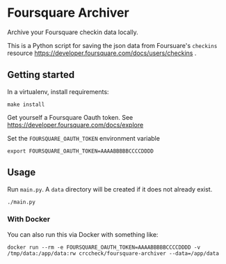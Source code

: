 Foursquare Archiver
===================

Archive your Foursquare checkin data locally.

This is a Python script for saving the json data from Foursuare's `checkins`
resource https://developer.foursquare.com/docs/users/checkins .


Getting started
---------------

In a virtualenv, install requirements:

    make install

Get yourself a Foursquare Oauth token. See https://developer.foursquare.com/docs/explore

Set the `FOURSQUARE_OAUTH_TOKEN` environment variable

    export FOURSQUARE_OAUTH_TOKEN=AAAABBBBBCCCCDDDD


Usage
-----

Run `main.py`. A `data` directory will be created if it does not already exist.

    ./main.py

### With Docker

You can also run this via Docker with something like:

    docker run --rm -e FOURSQUARE_OAUTH_TOKEN=AAAABBBBBCCCCDDDD -v /tmp/data:/app/data:rw crccheck/foursquare-archiver --data=/app/data
